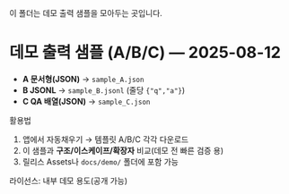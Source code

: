 이 폴더는 데모 출력 샘플을 모아두는 곳입니다.

# 데모 출력 샘플 (A/B/C) — 2025-08-12

- **A 문서형(JSON)** → `sample_A.json`
- **B JSONL** → `sample_B.jsonl` (줄당 `{"q","a"}`)
- **C QA 배열(JSON)** → `sample_C.json`

활용법
1) 앱에서 자동채우기 → 템플릿 A/B/C 각각 다운로드
2) 이 샘플과 **구조/이스케이프/확장자** 비교(데모 전 빠른 검증 용)
3) 릴리스 Assets나 `docs/demo/` 폴더에 포함 가능

라이선스: 내부 데모 용도(공개 가능)

